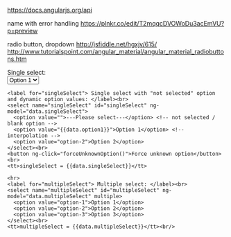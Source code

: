 https://docs.angularjs.org/api

name with error handling
https://plnkr.co/edit/T2mqqcDVOWoDu3acEmVU?p=preview

radio button, dropdown
http://jsfiddle.net/hgxjv/615/
http://www.tutorialspoint.com/angular_material/angular_material_radiobuttons.htm


<!doctype html>
<!-- radio button, dropdown
http://jsfiddle.net/hgxjv/615/
http://www.tutorialspoint.com/angular_material/angular_material_radiobuttons.htm
-->
<html lang="en">
<head>
  <meta charset="UTF-8">
  <title>Example - example-static-select-production</title>
  

  <script src="//ajax.googleapis.com/ajax/libs/angularjs/1.5.7/angular.min.js"></script>
  <script src="app.js">
    
    (function(angular) {
  'use strict';
angular.module('staticSelect', [])
  .controller('ExampleController', ['$scope', function($scope) {
    $scope.data = {
     singleSelect: null,
     multipleSelect: [],
     option1: 'option-1',
    };

    $scope.forceUnknownOption = function() {
      $scope.data.singleSelect = 'nonsense';
    };
 }]);
})(window.angular);

  </script>
  

  
</head>
<body ng-app="staticSelect">
  <div ng-controller="ExampleController">
  <form name="myForm">
    <label for="singleSelect"> Single select: </label><br>
    <select name="singleSelect" ng-model="data.singleSelect">
      <option value="option-1">Option 1</option>
      <option value="option-2">Option 2</option>
    </select><br>

    <label for="singleSelect"> Single select with "not selected" option and dynamic option values: </label><br>
    <select name="singleSelect" id="singleSelect" ng-model="data.singleSelect">
      <option value="">---Please select---</option> <!-- not selected / blank option -->
      <option value="{{data.option1}}">Option 1</option> <!-- interpolation -->
      <option value="option-2">Option 2</option>
    </select><br>
    <button ng-click="forceUnknownOption()">Force unknown option</button><br>
    <tt>singleSelect = {{data.singleSelect}}</tt>

    <hr>
    <label for="multipleSelect"> Multiple select: </label><br>
    <select name="multipleSelect" id="multipleSelect" ng-model="data.multipleSelect" multiple>
      <option value="option-1">Option 1</option>
      <option value="option-2">Option 2</option>
      <option value="option-3">Option 3</option>
    </select><br>
    <tt>multipleSelect = {{data.multipleSelect}}</tt><br/>
  </form>
</div>
</body>
</html>
